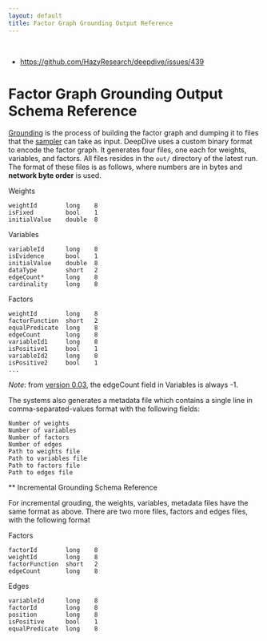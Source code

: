 ```yaml
---
layout: default
title: Factor Graph Grounding Output Reference
---
```


<br><todo>

- <https://github.com/HazyResearch/deepdive/issues/439>

</tody>

# Factor Graph Grounding Output Schema Reference

[Grounding](overview.md#grounding) is the process of building the
factor graph and dumping it to files that the [sampler](sampler.md)
can take as input. DeepDive uses a custom binary format to encode the factor
graph. It generates four files, one each for weights, variables, and factors.
All files resides in the `out/` directory of the latest run. The format
of these files is as follows, where numbers are in bytes and **network byte
order** is used.

Weights

    weightId        long    8
    isFixed         bool    1
    initialValue    double  8


Variables

    variableId      long    8
    isEvidence      bool    1
    initialValue    double  8
    dataType        short   2
    edgeCount*      long    8
    cardinality     long    8

Factors

    weightId        long    8
    factorFunction  short   2
    equalPredicate  long    8
    edgeCount       long    8
    variableId1     long    8
    isPositive1     bool    1
    variableId2     long    8
    isPositive2     bool    1
    ...


*Note*: from [version 0.03](changelog/0.03-alpha.md), the edgeCount field
in Variables is always -1.

The systems also generates a metadata file which contains a single line in
comma-separated-values format with the following fields:

    Number of weights
    Number of variables
    Number of factors
    Number of edges
    Path to weights file
    Path to variables file
    Path to factors file
    Path to edges file

** Incremental Grounding Schema Reference

For incremental grouding, the weights, variables, metadata files have the same format as above.
There are two more files, factors and edges files, with the following format

Factors

    factorId        long    8
    weightId        long    8
    factorFunction  short   2
    edgeCount       long    8

Edges

    variableId      long    8
    factorId        long    8
    position        long    8
    isPositive      bool    1
    equalPredicate  long    8

